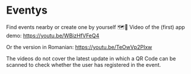 # Eventys
Find events nearby or create one by yourself 🗺🌆
Video of the (first) app demo:
https://youtu.be/WBizHfVFeQ4

Or the version in Romanian:
https://youtu.be/TeOwVp2PIxw

The videos do not cover the latest update in which a QR Code can be scanned to check whether the user has registered in the event.
